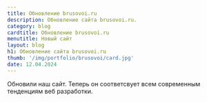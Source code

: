 ```yaml
---
title: Обновление brusovoi.ru
description: Обновление сайта brusovoi.ru.
category: blog
cardtitle: Обновление brusovoi.ru
menutitle: Новый сайт
layout: blog
h1: Обновление сайта brusovoi.ru
thumb: '/img/portfolio/brusovoi/card.jpg'
date: 12.04.2024
---
```

Обновили наш сайт. Теперь он соответсвует всем современным тенденциям веб разработки. 